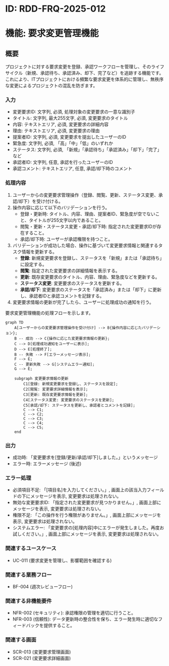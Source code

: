 # ID: RDD-FRQ-2025-012

# 機能: 要求変更管理機能

## 概要

プロジェクトに対する要求変更を登録、承認ワークフローを管理し、そのライフサイクル（新規、承認待ち、承認済み、却下、完了など）を追跡する機能です。これにより、ITプロジェクトにおける頻繁な要求変更を体系的に管理し、無秩序な変更によるプロジェクトの混乱を防ぎます。

### 入力

- 変更要求ID: 文字列, 必須, 処理対象の変更要求の一意な識別子
- タイトル: 文字列, 最大255文字, 必須, 変更要求のタイトル
- 内容: テキストエリア, 必須, 変更要求の詳細内容
- 理由: テキストエリア, 必須, 変更要求の理由
- 提案者ID: 文字列, 必須, 変更要求を提出したユーザーのID
- 緊急度: 文字列, 必須, 「高」「中」「低」のいずれか
- ステータス: 文字列, 必須, 「新規」「承認待ち」「承認済み」「却下」「完了」など
- 承認者ID: 文字列, 任意, 承認を行ったユーザーのID
- 承認コメント: テキストエリア, 任意, 承認/却下時のコメント

### 処理内容

1. ユーザーからの変更要求管理操作（登録、閲覧、更新、ステータス変更、承認/却下）を受け付ける。
1. 操作内容に応じて以下のバリデーションを行う。
   - 登録・更新時: タイトル、内容、理由、提案者ID、緊急度が空でないこと、タイトルが255文字以内であること。
   - 閲覧・更新・ステータス変更・承認/却下時: 指定された変更要求IDが存在すること。
   - 承認/却下時: ユーザーが承認権限を持つこと。
1. バリデーションが成功した場合、操作に基づいて変更要求情報と関連するタスク情報を更新する。
   - **登録**: 新規変更要求を登録し、ステータスを「新規」または「承認待ち」に設定する。
   - **閲覧**: 指定された変更要求の詳細情報を表示する。
   - **更新**: 既存変更要求のタイトル、内容、理由、緊急度などを更新する。
   - **ステータス変更**: 変更要求のステータスを更新する。
   - **承認/却下**: 変更要求のステータスを「承認済み」または「却下」に更新し、承認者IDと承認コメントを記録する。
1. 変更要求情報の更新が完了したら、ユーザーに処理成功の通知を行う。

要求変更管理機能の処理フローを示します。

```mermaid
graph TD
    A[ユーザーからの変更要求管理操作を受け付け] --> B{操作内容に応じたバリデーション};
    B -- 成功 --> C{操作に応じた変更要求情報の更新};
    C --> D[処理成功通知をユーザーに表示];
    D --> E[処理終了];
    B -- 失敗 --> F[エラーメッセージ表示];
    F --> E;
    C -- 更新失敗 --> G[システムエラー通知];
    G --> E;

    subgraph 変更要求情報の更新
        C1[登録: 新規変更要求を登録し、ステータスを設定];
        C2[閲覧: 変更要求詳細情報を表示];
        C3[更新: 既存変更要求情報を更新];
        C4[ステータス変更: 変更要求のステータスを更新];
        C5[承認/却下: ステータスを更新し、承認者とコメントを記録];
        C --> C1;
        C --> C2;
        C --> C3;
        C --> C4;
        C --> C5;
    end
```

### 出力

- 成功時: 「変更要求を[登録/更新/承認/却下]しました。」というメッセージ
- エラー時: エラーメッセージ (後述)

### エラー処理

- 必須項目不足: 「[項目名]を入力してください。」, 画面上の該当入力フィールドの下にメッセージを表示, 変更要求は処理されない。
- 無効な変更要求ID: 「指定された変更要求が見つかりません。」, 画面上部にメッセージを表示, 変更要求は処理されない。
- 権限不足: 「この操作を行う権限がありません。」, 画面上部にメッセージを表示, 変更要求は処理されない。
- システムエラー: 「変更要求の[処理内容]中にエラーが発生しました。再度お試しください。」, 画面上部にメッセージを表示, 変更要求は処理されない。

### 関連するユースケース

- UC-011 (要求変更を管理し、影響範囲を確認する)

### 関連する業務フロー

- BF-004 (週次レビューフロー)

### 関連する非機能要件

- NFR-002 (セキュリティ): 承認権限の管理を適切に行うこと。
- NFR-003
  (信頼性): データ更新時の整合性を保ち、エラー発生時に適切なフィードバックを提供すること。

### 関連する画面

- SCR-013 (変更要求管理画面)
- SCR-021 (変更要求詳細画面)
